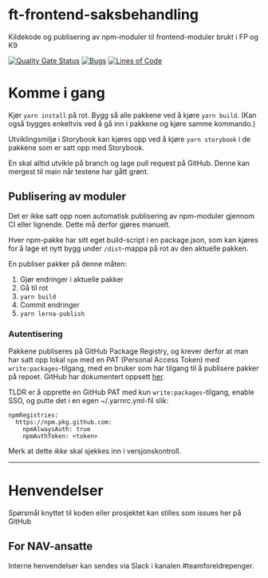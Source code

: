 # ft-frontend-saksbehandling

Kildekode og publisering av npm-moduler til frontend-moduler brukt i FP og K9

[![Quality Gate Status](https://sonarcloud.io/api/project_badges/measure?project=navikt_ft-frontend-saksbehandling&metric=alert_status)](https://sonarcloud.io/summary/new_code?id=navikt_ft-frontend-saksbehandling)
[![Bugs](https://sonarcloud.io/api/project_badges/measure?project=navikt_ft-frontend-saksbehandling&metric=bugs)](https://sonarcloud.io/summary/new_code?id=navikt_ft-frontend-saksbehandling)
[![Lines of Code](https://sonarcloud.io/api/project_badges/measure?project=navikt_ft-frontend-saksbehandling&metric=ncloc)](https://sonarcloud.io/summary/new_code?id=navikt_ft-frontend-saksbehandling)
# Komme i gang

Kjør `yarn install` på rot.
Bygg så alle pakkene ved å kjøre `yarn build`. (Kan også bygges enkeltvis ved å gå inn i pakkene og kjøre samme kommando.)

Utviklingsmiljø i Storybook kan kjøres opp ved å kjøre `yarn storybook` i de pakkene som er satt opp med Storybook.

En skal alltid utvikle på branch og lage pull request på GitHub. Denne kan mergest til main når testene har gått grønt.

## Publisering av moduler

Det er ikke satt opp noen automatisk publisering av npm-moduler gjennom CI eller lignende. Dette må derfor gjøres manuelt.

Hver npm-pakke har sitt eget build-script i en package.json, som kan kjøres for å lage et nytt bygg under `/dist`-mappa på rot av den aktuelle pakken.

En publiser pakker på denne måten:

1. Gjør endringer i aktuelle pakker
2. Gå til rot
3. `yarn build`
4. Commit endringer
5. `yarn lerna-publish`

### Autentisering

Pakkene publiseres på GitHub Package Registry, og krever derfor at man har satt opp lokal `npm` med en PAT (Personal Access Token) med `write:packages`-tilgang, med en bruker som har tilgang til å publisere pakker på repoet. GitHub har dokumentert oppsett [her](https://docs.github.com/en/packages/working-with-a-github-packages-registry/working-with-the-npm-registry#publishing-a-package).

TLDR er å opprette en GitHub PAT med kun `write:packages`-tilgang, enable SSO, og putte det i en egen ~/.yarnrc.yml-fil slik:

```
npmRegistries:
  https://npm.pkg.github.com:
    npmAlwaysAuth: true
    npmAuthToken: <token>
```

Merk at dette _ikke_ skal sjekkes inn i versjonskontroll.

---

# Henvendelser

Spørsmål knyttet til koden eller prosjektet kan stilles som issues her på GitHub

## For NAV-ansatte

Interne henvendelser kan sendes via Slack i kanalen #teamforeldrepenger.
